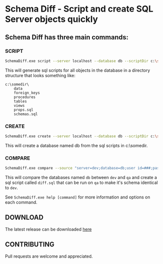 # Schema Diff - Script and create SQL Server objects quickly

## Schema Diff has three main commands:

### SCRIPT
```bash
SchemaDiff.exe script --server localhost --database db --scriptDir c:\somedir
```

This will generate sql scripts for all objects in the database in a
directory structure that looks something like:
```
c:\somedir\
	data
	foreign_keys
	procedures
	tables
	views
	props.sql
	schemas.sql
```

### CREATE
```bash
SchemaDiff.exe create --server localhost --database db --scriptDir c:\somedir
```

This will create a database named db from the sql scripts in c:\somedir.


### COMPARE
```bash
SchemaDiff.exe compare --source "server=dev;database=db;user id=###;password=###" --target "server=qa;database=db;user id=###;password=###" --outFile diff.sql
```

This will compare the databases named `db` between `dev` and `qa` and
create a sql script called `diff.sql` that can be run on `qa` to make it's
schema identical to `dev`.

See ```SchemaDiff.exe help [command]``` for more information and options on each command.

## DOWNLOAD
The latest release can be downloaded [here](https://github.com/msadeqsirjani/SchemaDiff/releases)

## CONTRIBUTING
Pull requests are welcome and appreciated.

